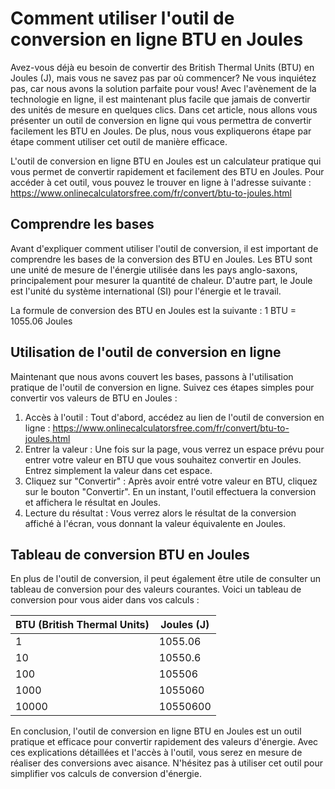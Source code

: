 Comment utiliser l'outil de conversion en ligne BTU en Joules
=============================================================

Avez-vous déjà eu besoin de convertir des British Thermal Units (BTU) en Joules (J), mais vous ne savez pas par où commencer? Ne vous inquiétez pas, car nous avons la solution parfaite pour vous! Avec l'avènement de la technologie en ligne, il est maintenant plus facile que jamais de convertir des unités de mesure en quelques clics. Dans cet article, nous allons vous présenter un outil de conversion en ligne qui vous permettra de convertir facilement les BTU en Joules. De plus, nous vous expliquerons étape par étape comment utiliser cet outil de manière efficace.

L'outil de conversion en ligne BTU en Joules est un calculateur pratique qui vous permet de convertir rapidement et facilement des BTU en Joules. Pour accéder à cet outil, vous pouvez le trouver en ligne à l'adresse suivante : <https://www.onlinecalculatorsfree.com/fr/convert/btu-to-joules.html>

Comprendre les bases
--------------------

Avant d'expliquer comment utiliser l'outil de conversion, il est important de comprendre les bases de la conversion des BTU en Joules. Les BTU sont une unité de mesure de l'énergie utilisée dans les pays anglo-saxons, principalement pour mesurer la quantité de chaleur. D'autre part, le Joule est l'unité du système international (SI) pour l'énergie et le travail.

La formule de conversion des BTU en Joules est la suivante : 1 BTU = 1055.06 Joules

Utilisation de l'outil de conversion en ligne
---------------------------------------------

Maintenant que nous avons couvert les bases, passons à l'utilisation pratique de l'outil de conversion en ligne. Suivez ces étapes simples pour convertir vos valeurs de BTU en Joules :

1. Accès à l'outil : Tout d'abord, accédez au lien de l'outil de conversion en ligne : <https://www.onlinecalculatorsfree.com/fr/convert/btu-to-joules.html>
2. Entrer la valeur : Une fois sur la page, vous verrez un espace prévu pour entrer votre valeur en BTU que vous souhaitez convertir en Joules. Entrez simplement la valeur dans cet espace.
3. Cliquez sur "Convertir" : Après avoir entré votre valeur en BTU, cliquez sur le bouton "Convertir". En un instant, l'outil effectuera la conversion et affichera le résultat en Joules.
4. Lecture du résultat : Vous verrez alors le résultat de la conversion affiché à l'écran, vous donnant la valeur équivalente en Joules.

Tableau de conversion BTU en Joules
-----------------------------------

En plus de l'outil de conversion, il peut également être utile de consulter un tableau de conversion pour des valeurs courantes. Voici un tableau de conversion pour vous aider dans vos calculs :

<table><thead><tr><th>BTU (British Thermal Units)</th><th>Joules (J)</th></tr></thead><tbody><tr><td>1</td><td>1055.06</td></tr><tr><td>10</td><td>10550.6</td></tr><tr><td>100</td><td>105506</td></tr><tr><td>1000</td><td>1055060</td></tr><tr><td>10000</td><td>10550600</td></tr></tbody></table>

En conclusion, l'outil de conversion en ligne BTU en Joules est un outil pratique et efficace pour convertir rapidement des valeurs d'énergie. Avec ces explications détaillées et l'accès à l'outil, vous serez en mesure de réaliser des conversions avec aisance. N'hésitez pas à utiliser cet outil pour simplifier vos calculs de conversion d'énergie.